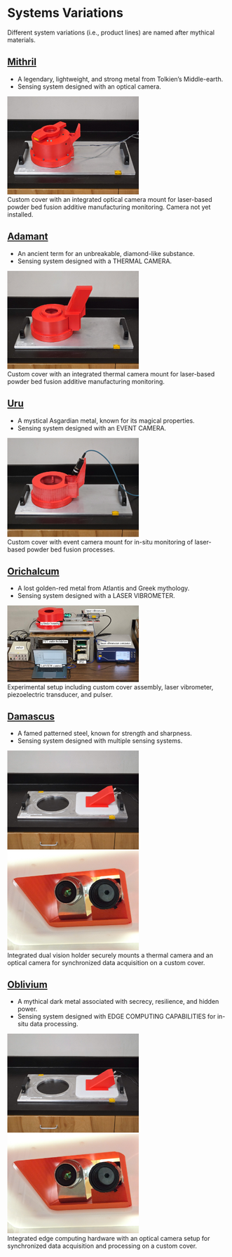 # Systems Variations  
Different system variations (i.e., product lines) are named after mythical materials. 

## [Mithril](Mithril)
* A legendary, lightweight, and strong metal from Tolkien’s Middle-earth.
* Sensing system designed with an optical camera.

<img src="media/optical-mithril.jpg" alt="drawing" width="300"/> <br> 
Custom cover with an integrated optical camera mount for laser-based powder bed fusion additive manufacturing monitoring. Camera not yet installed.
</p>
<p align="center">
</p>

## [Adamant](Adamant)
* An ancient term for an unbreakable, diamond-like substance.
* Sensing system designed with a THERMAL CAMERA.

<img src="media/thermal-adamant.jpg" alt="drawing" width="300"/> <br> 
Custom cover with an integrated thermal camera mount for laser-based powder bed fusion additive manufacturing monitoring. 
</p>
<p align="center">
</p>

## [Uru](Uru)
* A mystical Asgardian metal, known for its magical properties.
* Sensing system designed with an EVENT CAMERA.

<img src="media/event-uru.jpg" alt="drawing" width="300"/> <br> 
Custom cover with event camera mount for in-situ monitoring of laser-based powder bed fusion processes.
</p>
<p align="center">
</p>

## [Orichalcum](Orichalcum)
* A lost golden-red metal from Atlantis and Greek mythology.
* Sensing system designed with a LASER VIBROMETER.

<img src="media/Orichalcum.JPG" alt="drawing" width="300"/> <br> 
Experimental setup including custom cover assembly, laser vibrometer, piezoelectric transducer, and pulser. 
</p>
<p align="center">
</p>

## [Damascus](Damascus)
* A famed patterned steel, known for strength and sharpness.
* Sensing system designed with multiple sensing systems.

<img src="media/optical-thermal-damascus.jpg" alt="drawing" width="300"/> <br> 
<img src="media/underdamascus.jpg" alt="drawing" width="300"/> <br> 
Integrated dual vision holder securely mounts a thermal camera and an optical camera for synchronized data acquisition on a custom cover. 
</p>
<p align="center">
</p>


## [Oblivium](Oblivium)
* A mythical dark metal associated with secrecy, resilience, and hidden power.
* Sensing system designed with EDGE COMPUTING CAPABILITIES for in-situ data processing.
  
<img src="media/optical-thermal-damascus.jpg" alt="drawing" width="300"/> <br> 
<img src="media/underdamascus.jpg" alt="drawing" width="300"/> <br> 
Integrated edge computing hardware with an optical camera setup for synchronized data acquisition and processing on a custom cover. 
</p>
<p align="center">
</p>



